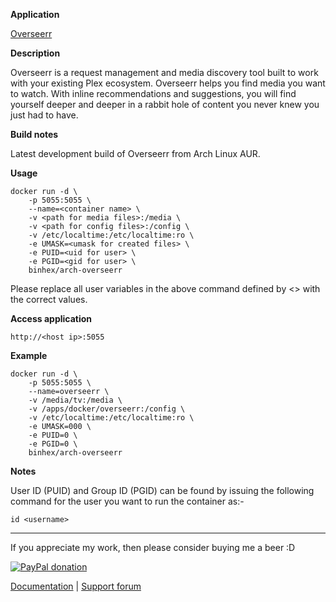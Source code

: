 **Application**

[Overseerr](https://github.com/sct/overseerr)

**Description**

Overseerr is a request management and media discovery tool built to work with your existing Plex ecosystem. Overseerr helps you find media you want to watch. With inline recommendations and suggestions, you will find yourself deeper and deeper in a rabbit hole of content you never knew you just had to have.

**Build notes**

Latest development build of Overseerr from Arch Linux AUR.

**Usage**
```
docker run -d \
    -p 5055:5055 \
    --name=<container name> \
    -v <path for media files>:/media \
    -v <path for config files>:/config \
    -v /etc/localtime:/etc/localtime:ro \
    -e UMASK=<umask for created files> \
    -e PUID=<uid for user> \
    -e PGID=<gid for user> \
    binhex/arch-overseerr
```

Please replace all user variables in the above command defined by <> with the correct values.

**Access application**

`http://<host ip>:5055`

**Example**
```
docker run -d \
    -p 5055:5055 \
    --name=overseerr \
    -v /media/tv:/media \
    -v /apps/docker/overseerr:/config \
    -v /etc/localtime:/etc/localtime:ro \
    -e UMASK=000 \
    -e PUID=0 \
    -e PGID=0 \
    binhex/arch-overseerr
```

**Notes**

User ID (PUID) and Group ID (PGID) can be found by issuing the following command for the user you want to run the container as:-

```
id <username>
```
___
If you appreciate my work, then please consider buying me a beer  :D

[![PayPal donation](https://www.paypal.com/en_US/i/btn/btn_donate_SM.gif)](https://www.paypal.com/cgi-bin/webscr?cmd=_s-xclick&hosted_button_id=MM5E27UX6AUU4)

[Documentation](https://github.com/binhex/documentation) | [Support forum](https://forums.lime-technology.com/topic/62284-support-binhex-overseerr/)
